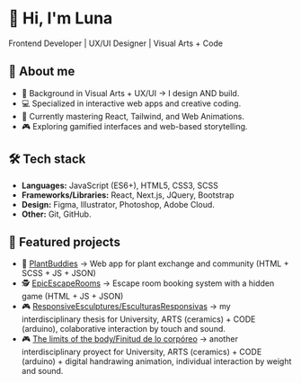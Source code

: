# 👋 Hi, I'm Luna  
Frontend Developer | UX/UI Designer | Visual Arts + Code

<!--
**LunaBujalesky/LunaBujalesky** is a ✨ _special_ ✨ repository because its `README.md` (this file) appears on your GitHub profile.-->

## 🚀 About me
- 🎨 Background in Visual Arts + UX/UI → I design AND build.
- 💻 Specialized in interactive web apps and creative coding.
- 🌱 Currently mastering React, Tailwind, and Web Animations.
- 🎮 Exploring gamified interfaces and web-based storytelling.
 
## 🛠️ Tech stack
- **Languages:** JavaScript (ES6+), HTML5, CSS3, SCSS
- **Frameworks/Libraries:** React, Next.js, JQuery, Bootstrap
- **Design:** Figma, Illustrator, Photoshop, Adobe Cloud.
- **Other:** Git, GitHub.

## 📌 Featured projects
- 🌱 [PlantBuddies]([link](https://plantbuddiesapp.netlify.app)) → Web app for plant exchange and community (HTML + SCSS + JS + JSON)
- 🕵️ [EpicEscapeRooms]([link](https://lunabujalesky.github.io/EpicEscapeRooms)) → Escape room booking system with a hidden game (HTML + JS + JSON)
- 🎮 [ResponsiveEsculptures/EsculturasResponsivas]([link](https://www.youtube.com/watch?v=eLbe9coqZmc)) → my interdisciplinary thesis for University, ARTS (ceramics) + CODE (arduino), colaborative interaction by touch and sound.
- 🎮 [The limits of the body/Finitud de lo corpóreo](https://www.instagram.com/p/C0XX4etv7KJ) → another interdisciplinary proyect for University, ARTS (ceramics) + CODE (arduino) + digital handrawing animation, individual interaction by weight and sound.
